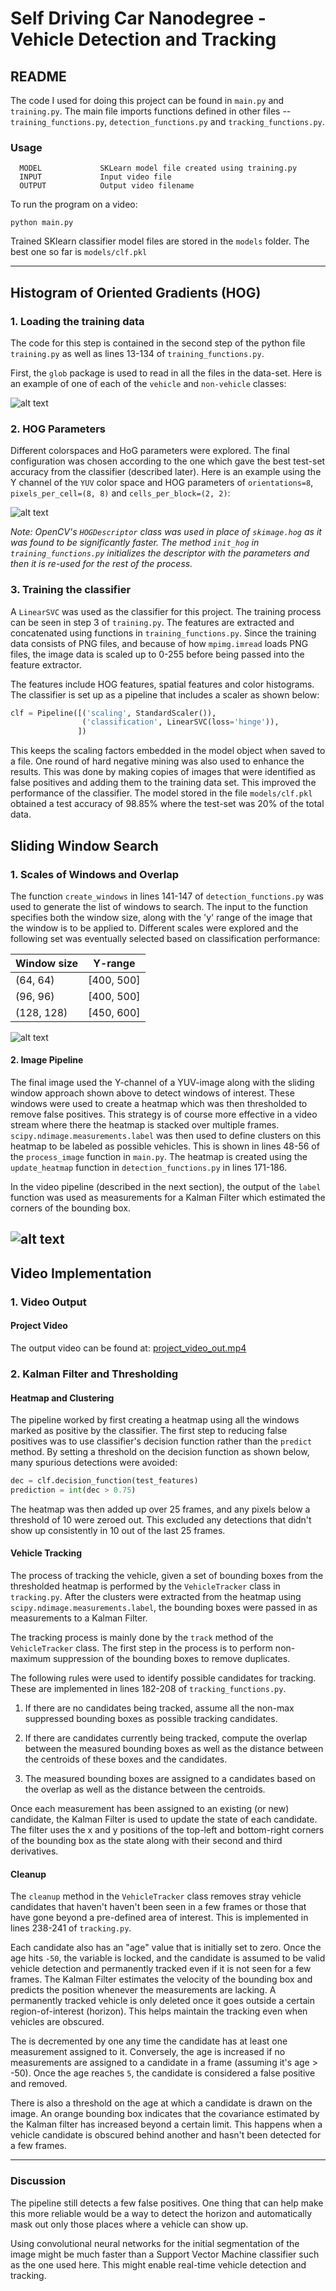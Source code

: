 # Self Driving Car Nanodegree - Vehicle Detection and Tracking

## README

The code I used for doing this project can be found in `main.py` and `training.py`. The main file imports functions defined in other files -- `training_functions.py`, `detection_functions.py` and `tracking_functions.py`.

### Usage

```
  MODEL             SKLearn model file created using training.py
  INPUT             Input video file
  OUTPUT            Output video filename
```

To run the program on a video:

`python main.py`

Trained SKlearn classifier model files are stored in the `models` folder. The best one so far is `models/clf.pkl`

---
[//]: # (Image References)
[image1]: ./figures/car_not_car.png
[image2]: ./figures/HOG_example.png
[image3]: ./figures/sliding_windows.png
[image4]: ./figures/sliding_window_output.png
[image5]: ./figures/img50.jpg
[image6]: ./figures/example_output.jpg
[video1]: ./output/project_video_out.mp4

## Histogram of Oriented Gradients (HOG)

### 1. Loading the training data

The code for this step is contained in the second step of the python file `training.py` as well as lines 13-134 of `training_functions.py`.

First, the `glob` package is used to read in all the files in the data-set. Here is an example of one of each of the `vehicle` and `non-vehicle` classes:

![alt text][image1]

### 2. HOG Parameters

Different colorspaces and HoG parameters were explored. The final configuration was chosen according to the one which gave the best test-set accuracy from the classifier (described later). Here is an example using the Y channel of the `YUV` color space and HOG parameters of `orientations=8`, `pixels_per_cell=(8, 8)` and `cells_per_block=(2, 2)`:

![alt text][image2]

*Note: OpenCV's `HOGDescriptor` class was used in place of `skimage.hog` as it was found to be significantly faster. The method `init_hog` in `training_functions.py` initializes the descriptor with the parameters and then it is re-used for the rest of the process.*


### 3. Training the classifier

A `LinearSVC` was used as the classifier for this project. The training process can be seen in step 3 of `training.py`. The features are extracted and concatenated using functions in `training_functions.py`. Since the training data consists of PNG files, and because of how `mpimg.imread` loads PNG files, the image data is scaled up to 0-255 before being passed into the feature extractor.

The features include HOG features, spatial features and color histograms. The classifier is set up as a pipeline that includes a scaler as shown below:

```python
clf = Pipeline([('scaling', StandardScaler()),
                ('classification', LinearSVC(loss='hinge')),
               ])
```
This keeps the scaling factors embedded in the model object when saved to a file. One round of hard negative mining was also used to enhance the results. This was done by making copies of images that were identified as false positives and adding them to the training data set. This improved the performance of the classifier. The model stored in the file `models/clf.pkl` obtained a test accuracy of 98.85% where the test-set was 20% of the total data.

## Sliding Window Search

### 1. Scales of Windows and Overlap

The function `create_windows` in lines 141-147 of `detection_functions.py` was used to generate the list of windows to search. The input to the function specifies both the window size, along with the 'y' range of the image that the window is to be applied to. Different scales were explored and the following set was eventually selected based on classification performance:

| Window size | Y-range     |
|-------------|-------------|
| (64, 64)    | [400, 500]  |
| (96, 96)    | [400, 500]  |
| (128, 128)  | [450, 600] |

![alt text][image3]

#### 2. Image Pipeline

The final image used the Y-channel of a YUV-image along with the sliding window approach shown above to detect windows of interest. These windows were used to create a heatmap which was then thresholded to remove false positives. This strategy is of course more effective in a video stream where there the heatmap is stacked over multiple frames. `scipy.ndimage.measurements.label` was then used to define clusters on this heatmap to be labeled as possible vehicles. This is shown in lines 48-56 of the  `process_image` function in `main.py`. The heatmap is created using the `update_heatmap` function in `detection_functions.py` in lines 171-186.

In the video pipeline (described in the next section), the output of the `label` function was used as measurements for a Kalman Filter which estimated the corners of the bounding box.

![alt text][image4]
---

## Video Implementation

### 1. Video Output

#### Project Video

The output video can be found at:  [project_video_out.mp4](./output/project_video_out.mp4)

### 2. Kalman Filter and Thresholding

#### Heatmap and Clustering

The pipeline worked by first creating a heatmap using all the windows marked as positive by the classifier. The first step to reducing false positives was to use classifier's decision function rather than the `predict` method. By setting a threshold on the decision function as shown below, many spurious detections were avoided:

```python
dec = clf.decision_function(test_features)
prediction = int(dec > 0.75)
```

The heatmap was then added up over 25 frames, and any pixels below a threshold of 10 were zeroed out. This excluded any detections that didn't show up consistently in 10 out of the last 25 frames.

#### Vehicle Tracking

The process of tracking the vehicle, given a set of bounding boxes from the thresholded heatmap is performed by the `VehicleTracker` class in `tracking.py`. After the clusters were extracted from the heatmap using `scipy.ndimage.measurements.label`, the bounding boxes were passed in as measurements to a Kalman Filter.

The tracking process is mainly done by the `track` method of the `VehicleTracker` class. The first step in the process is to perform non-maximum suppression of the bounding boxes to remove duplicates.

The following rules were used to identify possible candidates for tracking. These are implemented in lines 182-208 of `tracking_functions.py`.

1. If there are no candidates being tracked, assume all the non-max suppressed bounding boxes as possible tracking candidates.

2. If there are candidates currently being tracked, compute the overlap between the measured bounding boxes as well as the distance between the centroids of these boxes and the candidates.

3. The measured bounding boxes are assigned to a candidates based on the overlap as well as the distance between the centroids.

Once each measurement has been assigned to an existing (or new) candidate, the Kalman Filter is used to update the state of each candidate. The filter uses the x and y positions of the top-left and bottom-right corners of the bounding box as the state along with their second and third derivatives.

#### Cleanup

The `cleanup` method in the `VehicleTracker` class removes stray vehicle candidates that haven't haven't been seen in a few frames or those that have gone beyond a pre-defined area of interest. This is implemented in lines 238-241 of `tracking.py`.

Each candidate also has an "age" value that is initially set to zero. Once the age hits `-50`, the variable is locked, and the  candidate is assumed to be valid vehicle detection and permanently tracked even if it is not seen for a few frames. The Kalman Filter estimates the velocity of the bounding box and predicts the position whenever the measurements are lacking. A permanently tracked vehicle is only deleted once it goes outside a certain region-of-interest (horizon). This helps maintain the tracking even when vehicles are obscured.

The is decremented by one any time the candidate has at least one measurement assigned to it. Conversely, the age is increased if no measurements are assigned to a candidate in a frame (assuming it's age > -50). Once the age reaches `5`, the candidate is considered a false positive and removed.

There is also a threshold on the age at which a candidate is drawn on the image. An orange bounding box indicates that the covariance estimated by the Kalman filter has increased beyond a certain limit. This happens when a vehicle candidate is obscured behind another and hasn't been detected for a few frames.

---

### Discussion

The pipeline still detects a few false positives. One thing that can help make this more reliable would be a way to detect the horizon and automatically mask out only those places where a vehicle can show up.

Using convolutional neural networks for the initial segmentation of the image might be much faster than a Support Vector Machine classifier such as the one used here. This might enable real-time vehicle detection and tracking.

